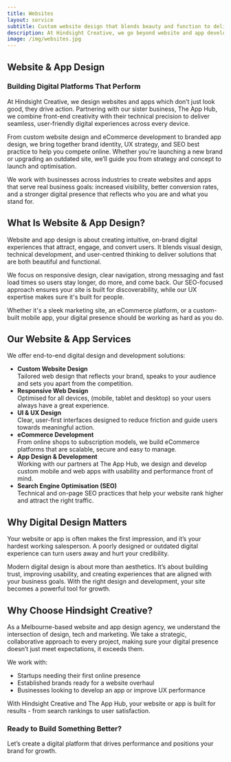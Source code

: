 ```yaml
---
title: Websites
layout: service
subtitle: Custom website design that blends beauty and function to deliver seamless, engaging user experiences.
description: At Hindsight Creative, we go beyond website and app development, fusing web design, branding identity, and intuitive user experiences to enrich your brand's digital identity and get results. From building E-Commerce sites to overhauling outdated websites, we'll guide you from conception to launch and beyond. Our team are experts at getting our clients ranked ahead of the competition through effective and no-nonsense search engine optimisation.
image: /img/websites.jpg
---
```


## Website & App Design

### Building Digital Platforms That Perform

At Hindsight Creative, we design websites and apps which don’t just look good, they drive action. Partnering with our sister business, The App Hub, we combine front-end creativity with their technical precision to deliver seamless, user-friendly digital experiences across every device.

From custom website design and eCommerce development to branded app design, we bring together brand identity, UX strategy, and SEO best practice to help you compete online. Whether you're launching a new brand or upgrading an outdated site, we’ll guide you from strategy and concept to launch and optimisation.

We work with businesses across industries to create websites and apps that serve real business goals: increased visibility, better conversion rates, and a stronger digital presence that reflects who you are and what you stand for.

## What Is Website & App Design?

Website and app design is about creating intuitive, on-brand digital experiences that attract, engage, and convert users. It blends visual design, technical development, and user-centred thinking to deliver solutions that are both beautiful and functional.

We focus on responsive design, clear navigation, strong messaging and fast load times so users stay longer, do more, and come back. Our SEO-focused approach ensures your site is built for discoverability, while our UX expertise makes sure it's built for people.

Whether it's a sleek marketing site, an eCommerce platform, or a custom-built mobile app, your digital presence should be working as hard as you do.

## Our Website & App Services

We offer end-to-end digital design and development solutions:

- **Custom Website Design**  
   Tailored web design that reflects your brand, speaks to your audience and sets you apart from the competition.
- **Responsive Web Design**  
   Optimised for all devices, (mobile, tablet and desktop) so your users always have a great experience.
- **UI & UX Design**  
   Clear, user-first interfaces designed to reduce friction and guide users towards meaningful action.
- **eCommerce Development**  
   From online shops to subscription models, we build eCommerce platforms that are scalable, secure and easy to manage.
- **App Design & Development**  
   Working with our partners at The App Hub, we design and develop custom mobile and web apps with usability and performance front of mind.
- **Search Engine Optimisation (SEO)**  
   Technical and on-page SEO practices that help your website rank higher and attract the right traffic.

## Why Digital Design Matters

Your website or app is often makes the first impression, and it’s your hardest working salesperson. A poorly designed or outdated digital experience can turn users away and hurt your credibility.

Modern digital design is about more than aesthetics. It’s about building trust, improving usability, and creating experiences that are aligned with your business goals. With the right design and development, your site becomes a powerful tool for growth.

## Why Choose Hindsight Creative?

As a Melbourne-based website and app design agency, we understand the intersection of design, tech and marketing. We take a strategic, collaborative approach to every project, making sure your digital presence doesn’t just meet expectations, it exceeds them.

We work with:

- Startups needing their first online presence
- Established brands ready for a website overhaul
- Businesses looking to develop an app or improve UX performance

With Hindsight Creative and The App Hub, your website or app is built for results - from search rankings to user satisfaction.

### Ready to Build Something Better?

Let’s create a digital platform that drives performance and positions your brand for growth.
